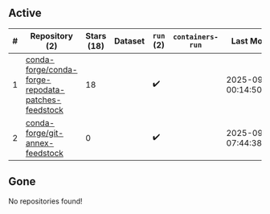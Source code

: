 ## Active
| # | Repository (2) | Stars (18) | Dataset | `run` (2) | `containers-run` | Last Modified |
| --- | --- | --- | --- | --- | --- | --- |
| 1 | [conda-forge/conda-forge-repodata-patches-feedstock](https://github.com/conda-forge/conda-forge-repodata-patches-feedstock) | 18 |  | :heavy_check_mark: |  | 2025-09-21 00:14:50+00:00 |
| 2 | [conda-forge/git-annex-feedstock](https://github.com/conda-forge/git-annex-feedstock) | 0 |  | :heavy_check_mark: |  | 2025-09-11 07:44:38+00:00 |

## Gone
No repositories found!
